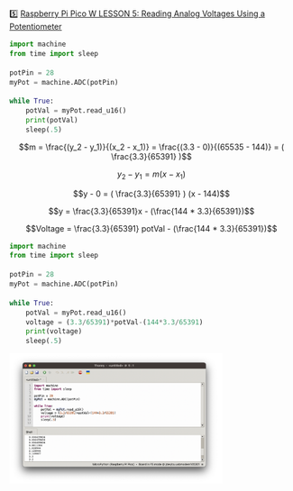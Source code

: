 :five: [Raspberry Pi Pico W LESSON 5: Reading Analog Voltages Using a Potentiometer](https://youtu.be/ODWwErH_iGA)


```python
import machine
from time import sleep

potPin = 28
myPot = machine.ADC(potPin)

while True:
    potVal = myPot.read_u16()
    print(potVal)
    sleep(.5)
```

```math
m = \frac{(y_2 - y_1)}{(x_2 - x_1)} = \frac{(3.3 - 0)}{(65535 - 144)} = ( \frac{3.3}{65391} )
```

```math
y_2 - y_1 = m(x - x_1)
```

```math
y - 0 = ( \frac{3.3}{65391} ) (x - 144)
```

```math
y = \frac{3.3}{65391}x - (\frac{144 * 3.3}{65391})
```

```math
Voltage = \frac{3.3}{65391} potVal - (\frac{144 * 3.3}{65391})
```

```python
import machine
from time import sleep

potPin = 28
myPot = machine.ADC(potPin)

while True:
    potVal = myPot.read_u16()
    voltage = (3.3/65391)*potVal-(144*3.3/65391)
    print(voltage)
    sleep(.5)
```

<img src=images/python-3.3v.png width='75%' height='75%' > </img>
